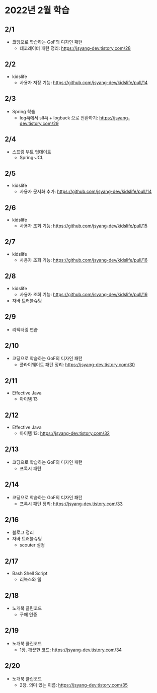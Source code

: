 # 2022년 2월 학습

## 2/1

- 코딩으로 학습하는 GoF의 디자인 패턴
  - 데코레이터 패턴 정리: <https://jsyang-dev.tistory.com/28>

## 2/2

- kidslife
  - 사용자 저장 기능: <https://github.com/jsyang-dev/kidslife/pull/14>

## 2/3

- Spring 학습
  - log4j에서 slf4j + logback 으로 전환하기: <https://jsyang-dev.tistory.com/29>

## 2/4

- 스프링 부트 업데이트
  - Spring-JCL

## 2/5

- kidslife
  - 사용자 문서화 추가: <https://github.com/jsyang-dev/kidslife/pull/14>

## 2/6

- kidslife
  - 사용자 조회 기능: <https://github.com/jsyang-dev/kidslife/pull/15>

## 2/7

- kidslife
  - 사용자 조회 기능: <https://github.com/jsyang-dev/kidslife/pull/16>

## 2/8

- kidslife
  - 사용자 조회 기능: <https://github.com/jsyang-dev/kidslife/pull/16>
- 자바 트러블슈팅

## 2/9

- 리팩터링 연습

## 2/10

- 코딩으로 학습하는 GoF의 디자인 패턴
  - 플라이웨이트 패턴 정리: <https://jsyang-dev.tistory.com/30>

## 2/11

- Effective Java
  - 아이템 13

## 2/12

- Effective Java
  - 아이템 13: <https://jsyang-dev.tistory.com/32>

## 2/13

- 코딩으로 학습하는 GoF의 디자인 패턴
  - 프록시 패턴

## 2/14

- 코딩으로 학습하는 GoF의 디자인 패턴
  - 프록시 패턴 정리: <https://jsyang-dev.tistory.com/33>

## 2/16

- 블로그 정리
- 자바 트러블슈팅
  - scouter 설정

## 2/17

- Bash Shell Script
  - 리눅스와 쉘

## 2/18

- 노개북 클린코드
  - 구매 인증

## 2/19

- 노개북 클린코드
  - 1장. 깨끗한 코드: <https://jsyang-dev.tistory.com/34>

## 2/20

- 노개북 클린코드
  - 2장. 의미 있는 이름: <https://jsyang-dev.tistory.com/35>
